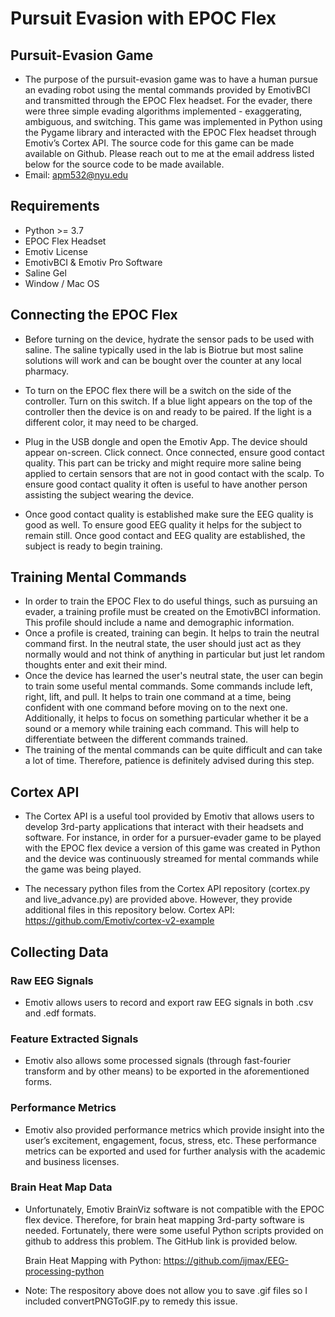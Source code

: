 # Pursuit Evasion with EPOC Flex

## Pursuit-Evasion Game
- The purpose of the pursuit-evasion game was to have a human pursue an evading robot using the mental commands provided by EmotivBCI and transmitted through the EPOC Flex headset. For the evader, there were three simple evading algorithms implemented - exaggerating, ambiguous, and switching. This game was implemented in Python using the Pygame library and interacted with the EPOC Flex headset through Emotiv’s Cortex API. The source code for this game can be made available on Github. Please reach out to me at the email address listed below for the source code to be made available.
- Email: apm532@nyu.edu

## Requirements
- Python >= 3.7
- EPOC Flex Headset
- Emotiv License
- EmotivBCI & Emotiv Pro Software
- Saline Gel
- Window / Mac OS

## Connecting the EPOC Flex
- Before turning on the device, hydrate the sensor pads to be used  with saline. The saline typically used in the lab is Biotrue but most saline solutions will work and can be bought over the counter at any local pharmacy. 

- To turn on the EPOC flex there will be a switch on the side of the controller. Turn on this switch. If a blue light appears on the top of the controller then the device is on and ready to be paired. If the light is a different color, it may need to be charged. 

- Plug in the USB dongle and open the Emotiv App. The device should appear on-screen. Click connect. Once connected, ensure good contact quality. This part can be tricky and might require more saline being applied to certain sensors that are not in good contact with the scalp. To ensure good contact quality it often is useful to have another person assisting the subject wearing the device. 

- Once good contact quality is established make sure the EEG quality is good as well. To ensure good EEG quality it helps for the subject to remain still. Once good contact and EEG quality are established, the subject is ready to begin training.


## Training Mental Commands
- In order to train the EPOC Flex to do useful things, such as pursuing an evader, a training profile must be created on the EmotivBCI information. This profile should include a name and demographic information.
- Once a profile is created, training can begin. It helps to train the neutral command first. In the neutral state, the user should just act as they normally would and not think of anything in particular but just let random thoughts enter and exit their mind.
- Once the device has learned the user's neutral state, the user can begin to train some useful mental commands. Some commands include left, right, lift, and pull. It helps to train one command at a time, being confident with one command before moving on to the next one. Additionally, it helps to focus on something particular whether it be a sound or a memory while training each command. This will help to differentiate between the different commands trained. 
- The training of the mental commands can be quite difficult and can take a lot of time. Therefore, patience is definitely advised during this step.

## Cortex API
- The Cortex API is a useful tool provided by Emotiv that allows users to develop 3rd-party applications that interact with their headsets and software. For instance, in order for a pursuer-evader game to be played with the EPOC flex device a version of this game was created in Python and the device was continuously streamed for mental commands while the game was being played. 
 
- The necessary python files from the Cortex API repository (cortex.py and live_advance.py) are provided above. However, they provide additional files in this repository below.
  Cortex API: 
  https://github.com/Emotiv/cortex-v2-example

## Collecting Data

### Raw EEG Signals
- Emotiv allows users to record and export raw EEG signals in both .csv and .edf formats. 

### Feature Extracted Signals
- Emotiv also allows some processed signals (through fast-fourier transform and by other means) to be exported in the aforementioned forms. 

### Performance Metrics
- Emotiv also provided performance metrics which provide insight into the user’s excitement, engagement, focus, stress, etc. These performance metrics can be exported and used for further analysis with the academic and business licenses. 

### Brain Heat Map Data
- Unfortunately, Emotiv BrainViz software is not compatible with the EPOC flex device. Therefore, for brain heat mapping 3rd-party software is needed. Fortunately, there were some useful Python scripts provided on github to address this problem. The GitHub link is provided below. 

  Brain Heat Mapping with Python:
  https://github.com/ijmax/EEG-processing-python
  
- Note: The respository above does not allow you to save .gif files so I included convertPNGToGIF.py to remedy this issue.





